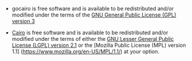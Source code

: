 * gocairo is free software and is available to be redistributed and/or modified under the terms of the [GNU General Public License (GPL) version 3](https://www.gnu.org/licenses/gpl.html)


* [Cairo](http://www.ciarographics.org/download) is free software and is available to be redistributed and/or modified under the terms of either the [GNU Lesser General Public License (LGPL) version 2.1](https://www.gnu.org/licenses/old-licenses/lgpl-2.1.html) or the [Mozilla Public License (MPL) version 1.1] (https://www.mozilla.org/en-US/MPL/1.1/) at your option.   

